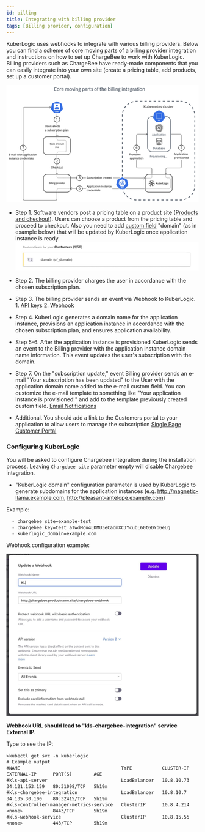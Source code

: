 ```yaml
---
id: billing
title: Integrating with billing provider
tags: [Billing provider, configuration]
---
```


KuberLogic uses webhooks to integrate with various billing providers. Below you can find a scheme of core moving parts of a billing provider integration and instructions on how to set up ChargeBee to work with KuberLogic.
Billing providers such as ChargeBee have ready-made components that you can easily integrate into your own site (create a pricing table, add products, set up a customer portal).

![](/img/billing_integration.png)

- Step 1. Software vendors post a pricing table on a product site ([Products and checkout](https://www.chargebee.com/checkout-portal-docs/drop-in-integration.html#integrating-checkout)). Users can choose a product from the pricing table and proceed to checkout. Also you need to add [custom field](https://www.chargebee.com/docs/2.0/custom_fields.html) "domain" (as in example below) that will be updated by KuberLogic once application instance is ready.
![](/img/chargebee_custom_field.png)

- Step 2. The billing provider charges the user in accordance with the chosen subscription plan.

- Step 3. The billing provider sends an event via Webhook to KuberLogic. 1. [API keys](https://www.chargebee.com/docs/2.0/api_keys.html) 2. [Webhook](https://www.chargebee.com/docs/2.0/events_and_webhooks.html)

- Step 4. KuberLogic generates a domain name for the application instance, provisions an application instance in accordance with the chosen subscription plan, and ensures application availability.

- Step 5-6. After the application instance is provisioned KuberLogic sends an event to the Billing provider with the application instance domain name information. This event updates the user's subscription with the domain.

- Step 7. On the "subscription update," event Billing provider sends an e-mail "Your subscription has been updated" to the User with the application domain name added to the e-mail custom field. You can customize the e-mail template to something like "Your application instance is provisioned!" and add to the template previously created custom field. [Email Notifications](https://www.chargebee.com/docs/2.0/email-notifications-v2.html)

- Additional. You should add a link to the Customers portal to your application to allow users to manage the subscription [Single Page Customer Portal](https://www.chargebee.com/docs/1.0/customer_portal.html)

### Configuring KuberLogic

You will be asked to configure Chargebee integration during the installation process. Leaving `Chargebee site` parameter empty will disable Chargebee integration.

* "KuberLogic domain" configuration parameter is used by KuberLogic to generate subdomains for the application instances (e.g. http://magnetic-llama.example.com,  http://pleasant-antelope.example.com)

Example:

```shell
  - chargebee_site=example-test
  - chargebee_key=test_aTwdMcu4LDMU3eCadmXCJYcubL60tGDYbGeUg
  - kuberlogic_domain=example.com
```
Webhook configuration example:

![](/img/Webhook_example.png)

**Webhook URL should lead to "kls-chargebee-integration" service External IP.**

Type to see the IP:
```shell
>kubectl get svc -n kuberlogic
# Example output
#NAME                                     TYPE           CLUSTER-IP   EXTERNAL-IP      PORT(S)        AGE
#kls-api-server                           LoadBalancer   10.8.10.73   34.121.153.159   80:31098/TCP   5h19m
#kls-chargebee-integration                LoadBalancer   10.8.10.7    34.135.30.100    80:32415/TCP   5h19m
#kls-controller-manager-metrics-service   ClusterIP      10.8.4.214   <none>           8443/TCP       5h19m
#kls-webhook-service                      ClusterIP      10.8.15.55   <none>           443/TCP        5h19m
```